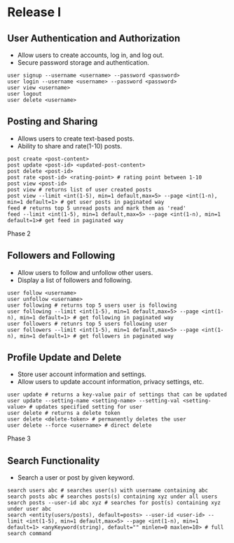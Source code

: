 # Release I
## User Authentication and Authorization
 - Allow users to create accounts, log in, and log out.
 - Secure password storage and authentication.

```
user signup --username <username> --password <password>
user login --username <username> --password <password>
user view <username>
user logout
user delete <username>
```

## Posting and Sharing
 - Allows users to create text-based posts.
 - Ability to share and rate(1-10) posts.

```
post create <post-content>
post update <post-id> <updated-post-content>
post delete <post-id>
post rate <post-id> <rating-point> # rating point between 1-10
post view <post-id>
post view # returns list of user created posts
post view --limit <int(1-5), min=1 default,max=5> --page <int(1-n), min=1 default=1> # get user posts in paginated way
feed # returns top 5 unread posts and mark them as 'read'
feed --limit <int(1-5), min=1 default,max=5> --page <int(1-n), min=1 default=1># get feed in paginated way
```


Phase 2
## Followers and Following
 - Allow users to follow and unfollow other users.
 - Display a list of followers and following. 

```
user follow <username>
user unfollow <username>
user following # returns top 5 users user is following
user following --limit <int(1-5), min=1 default,max=5> --page <int(1-n), min=1 default=1> # get following in paginated way
user followers # retunrs top 5 users following user
user followers --limit <int(1-5), min=1 default,max=5> --page <int(1-n), min=1 default=1> # get followers in paginated way
```

## Profile Update and Delete
 - Store user account information and settings. 
 - Allow users to update account information, privacy settings, etc.
```
user update # returns a key-value pair of settings that can be updated
user update --setting-name <setting-name> --setting-val <setting-value> # updates specified setting for user
user delete # returns a delete token
user delete <delete-token> # permanently deletes the user
user delete --force <username> # direct delete
```

Phase 3
## Search Functionality
 - Search a user or post by given keyword.

```
search users abc # searches user(s) with username containing abc
search posts abc # searches posts(s) containing xyz under all users
search posts --user-id abc xyz # searches for post(s) containing xyz under user abc
search <entity(users/posts), default=posts> --user-id <user-id> --limit <int(1-5), min=1 default,max=5> --page <int(1-n), min=1 default=1> <anyKeyword(string), default="" minlen=0 maxlen=10> # full search command
```